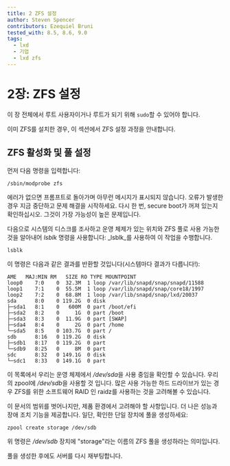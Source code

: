 ```yaml
---
title: 2 ZFS 설정
author: Steven Spencer
contributors: Ezequiel Bruni
tested_with: 8.5, 8.6, 9.0
tags:
  - lxd
  - 기업
  - lxd zfs
---
```


# 2장: ZFS 설정

이 장 전체에서 루트 사용자이거나 루트가 되기 위해 `sudo`할 수 있어야 합니다.

이미 ZFS를 설치한 경우, 이 섹션에서 ZFS 설정 과정을 안내합니다.

## ZFS 활성화 및 풀 설정

먼저 다음 명령을 입력합니다:

```
/sbin/modprobe zfs
```

에러가 없으면 프롬프트로 돌아가며 아무런 메시지가 표시되지 않습니다. 오류가 발생한 경우 지금 중단하고 문제 해결을 시작하세요. 다시 한 번, secure boot가 꺼져 있는지 확인하십시오. 그것이 가장 가능성이 높은 문제입니다.

다음으로 시스템의 디스크를 조사하고 운영 체제가 있는 위치와 ZFS 풀로 사용 가능한 것을 알아내어 _lsblk_ 명령을 사용합니다: _lsblk_를 사용하여 이 작업을 수행합니다.

```
lsblk
```

이 명령은 다음과 같은 결과를 반환할 것입니다(시스템마다 결과가 다릅니다!):

```
AME   MAJ:MIN RM   SIZE RO TYPE MOUNTPOINT
loop0    7:0    0  32.3M  1 loop /var/lib/snapd/snap/snapd/11588
loop1    7:1    0  55.5M  1 loop /var/lib/snapd/snap/core18/1997
loop2    7:2    0  68.8M  1 loop /var/lib/snapd/snap/lxd/20037
sda      8:0    0 119.2G  0 disk
├─sda1   8:1    0   600M  0 part /boot/efi
├─sda2   8:2    0     1G  0 part /boot
├─sda3   8:3    0  11.9G  0 part [SWAP]
├─sda4   8:4    0     2G  0 part /home
└─sda5   8:5    0 103.7G  0 part /
sdb      8:16   0 119.2G  0 disk
├─sdb1   8:17   0 119.2G  0 part
└─sdb9   8:25   0     8M  0 part
sdc      8:32   0 149.1G  0 disk
└─sdc1   8:33   0 149.1G  0 part
```

이 목록에서 우리는 운영 체제에서 */dev/sda*을 사용 중임을  확인할 수 있습니다. 우리의 zpool에 */dev/sdb*을 사용할 것 입니다. 많은 사용 가능한 하드 드라이브가 있는 경우 ZFS를 위한 소프트웨어 RAID 인 raidz를 사용하는 것을 고려해볼 수 있습니다.

이 문서의 범위를 벗어나지만, 제품 환경에서 고려해야 할 사항입니다. 더 나은 성능과 장애 조치 기능을 제공합니다. 일단, 확인한 단일 장치에 풀을 생성하세요:

```
zpool create storage /dev/sdb
```

위 명령은 */dev/sdb* 장치에 "storage"라는 이름의 ZFS 풀을 생성하라는 의미입니다.

풀을 생성한 후에도 서버를 다시 재부팅합니다.
